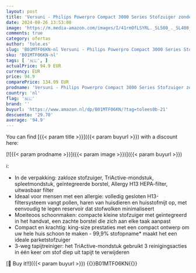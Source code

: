 ```yaml
---
layout: post
title: 'Versuni - Philips Powerpro Compact 3000 Series Stofzuiger zonder Zak - 900 W-Sledestofzuiger met Hepa Filter en Triactive-Mondstuk  FC9332/09 '
date: 2024-08-26 13:53:08
image: 'https://m.media-amazon.com/images/I/41rmOfLSYRL._SL500_._SL400_.jpg'
comments: true
category: ofertas
author: 'tole.es'
slug: 'B01MTF06KN-nl Versuni - Philips Powerpro Compact 3000 Series Stofzuiger...'
sku: 'B01MTF06KN-nl'
tags: [ '🇳🇱', ]
actualPrice: 94.9 EUR
currency: EUR
price: 94.9
comparePrice: 134.99 EUR
prodname: 'Versuni - Philips Powerpro Compact 3000 Series Stofzuiger zonder Zak - 900 W-Sledestofzuiger met Hepa Filter en Triactive-Mondstuk  FC9332/09 '
country: 'nl'
flag: '🇳🇱'
brand: ''
buyurl: 'https://www.amazon.nl/dp/B01MTF06KN/?tag=tolees0b-21'
descuento: '29.70'
average: '94.9'
---
```


You can find [{{< param title >}}]({{< param buyurl >}}) with a discount here:

[![{{< param prodname >}}]({{< param image >}})]({{< param buyurl >}})

ℹ️:

- In de verpakking: zakloze stofzuiger, TriActive-mondstuk, spleetmondstuk, geïntegreerde borstel, Allergy H13 HEPA-filter, uitwasbaar filter
- Ideaal voor mensen met een allergie: volledig gesloten H13-filtersysteem vangt pollen, haren van huisdieren en huisstofmijt op, met eenvoudig te legen reservoir dat stofwolken minimaliseert
- Moeiteoos schoonmaken: compacte kleine stofzuiger met geïntegreerd in het handvat, een zachte borstel die zich aan elke taak aanpast
- Compact en krachtig: king-size prestaties met een compact ontwerp om uw hele huis schoon te maken - 99,9% stofopname* maakt het een ideale parketstofzuiger
- 3-weg tapijtreiniger: het TriActive-mondstuk gebruikt 3 reinigingsacties in één keer om stof diep uit tapijt te verwijderen

[🛒 Buy it!!]({{< param buyurl >}})
{{<world>}}B01MTF06KN{{</world>}}
